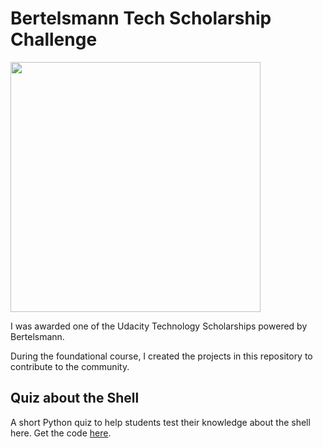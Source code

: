 # Bertelsmann Tech Scholarship Challenge

<img src="https://user-images.githubusercontent.com/39020690/69674624-dbe4bc80-106a-11ea-977d-ea53fea110cb.jpg" width="400">

 I was awarded one of the Udacity Technology Scholarships powered by Bertelsmann.
 
 During the foundational course, I created the projects in this repository to contribute to the community.
 
 ## Quiz about the Shell 
 A short Python quiz to help students test their knowledge about the shell here. Get the code [here](https://github.com/SabrinaPalis/Bertelsmann-Tech-Scholarship-Challenge-sabrinas-stuff/blob/master/shell-quiz.py).
